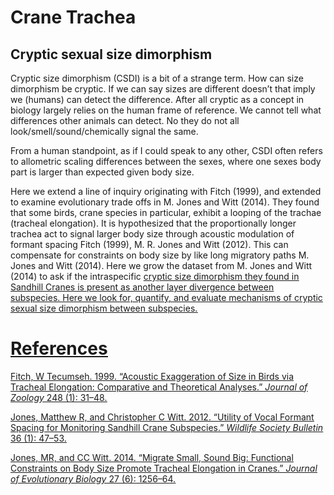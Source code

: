 # Crane Trachea

## Cryptic sexual size dimorphism

Cryptic size dimorphism (CSDI) is a bit of a strange term. How can size
dimorphism be cryptic. If we can say sizes are different doesn’t that
imply we (humans) can detect the difference. After all cryptic as a
concept in biology largely relies on the human frame of reference. We
cannot tell what differences other animals can detect. No they do not
all look/smell/sound/chemically signal the same.

From a human standpoint, as if I could speak to any other, CSDI often
refers to allometric scaling differences between the sexes, where one
sexes body part is larger than expected given body size.

Here we extend a line of inquiry originating with Fitch (1999), and
extended to examine evolutionary trade offs in M. Jones and Witt (2014).
They found that some birds, crane species in particular, exhibit a
looping of the trachae (tracheal elongation). It is hypothesized that
the proportionally longer trachea act to signal larger body size through
acoustic modulation of formant spacing Fitch (1999), M. R. Jones and
Witt (2012). This can compensate for constraints on body size by like
long migratory paths M. Jones and Witt (2014). Here we grow the dataset
from M. Jones and Witt (2014) to ask if the intraspecific <u>cryptic
size dimorphism<u> they found in Sandhill Cranes is present as another
layer divergence between subspecies. Here we look for, quantify, and
evaluate mechanisms of cryptic <u>sexual<u> size dimorphism between
subspecies.

# References

Fitch, W Tecumseh. 1999. “Acoustic Exaggeration of Size in Birds via
Tracheal Elongation: Comparative and Theoretical Analyses.” *Journal of
Zoology* 248 (1): 31–48.

Jones, Matthew R, and Christopher C Witt. 2012. “Utility of Vocal
Formant Spacing for Monitoring Sandhill Crane Subspecies.” *Wildlife
Society Bulletin* 36 (1): 47–53.

Jones, MR, and CC Witt. 2014. “Migrate Small, Sound Big: Functional
Constraints on Body Size Promote Tracheal Elongation in Cranes.”
*Journal of Evolutionary Biology* 27 (6): 1256–64.
